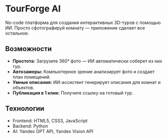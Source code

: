 # TourForge AI

No-code платформа для создания интерактивных 3D-туров с помощью ИИ. Просто сфотографируй комнату — приложение сделает все остальное.

## Возможности

*   **Простота:** Загрузите 360° фото — ИИ автоматически соберет из них тур.
*   **Автозамеры:** Компьютерное зрение анализирует фото и создает план помещений.
*   **Умные описания:** ИИ-ассистент генерирует описания для комнат и объектов.
*   **Публикация в 1 клик:** Получите ссылку на готовый тур.

## Технологии

*   Frontend: HTML5, CSS3, JavaScript
*   Backend: Python
*   AI: Yandex GPT API, Yandex Vision API
